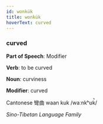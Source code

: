 ```yaml
---
id: wonkük
title: wonkük
hoverText: curved
---
```


### curved

**Part of Speech**: Modifier

**Verb**: to be curved

**Noun**: curviness

**Modifier**: curved

Cantonese 彎曲 waan kuk /waːnkʰʊk̚/

*Sino-Tibetan Language Family*
